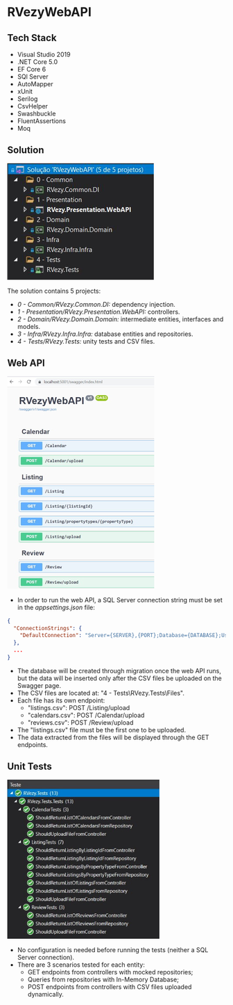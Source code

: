 # RVezyWebAPI

## Tech Stack
- Visual Studio 2019
- .NET Core 5.0
- EF Core 6
- SQl Server
- AutoMapper
- xUnit
- Serilog
- CsvHelper
- Swashbuckle
- FluentAssertions
- Moq

## Solution
![solution](/docs/solution.JPG)

The solution contains 5 projects:
- *0 - Common/RVezy.Common.DI:* dependency injection.
- *1 - Presentation/RVezy.Presentation.WebAPI:* controllers.
- *2 - Domain/RVezy.Domain.Domain:* intermediate entities, interfaces and models.
- *3 - Infra/RVezy.Infra.Infra:* database entities and repositories.
- *4 - Tests/RVezy.Tests:* unity tests and CSV files.

## Web API
![swagger](/docs/swagger.JPG)

- In order to run the web API, a SQL Server connection string must be set in the _appsettings.json_ file:
```json
{
  "ConnectionStrings": {
    "DefaultConnection": "Server={SERVER},{PORT};Database={DATABASE};User Id={USER_ID};Password={PASSWORD};"
  },
  ...
}
```

- The database will be created through migration once the web API runs, but the data will be inserted only after the CSV files be uploaded on the Swagger page.
- The CSV files are located at: "4 - Tests\RVezy.Tests\Files".
- Each file has its own endpoint:
    - "listings.csv": POST ​/Listing​/upload
    - "calendars.csv": POST ​/Calendar/upload
    - "reviews.csv": POST ​/Review/upload
- The "listings.csv" file must be the first one to be uploaded.
- The data extracted from the files will be displayed through the GET endpoints.

## Unit Tests
![tests](/docs/tests.JPG)

- No configuration is needed before running the tests (neither a SQL Server connection).
- There are 3 scenarios tested for each entity:
    - GET endpoints from controllers with mocked repositories; 
    - Queries from repositories with In-Memory Database;
    - POST endpoints from controllers with CSV files uploaded dynamically.
